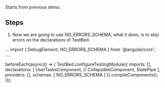 Starts from previous demo.

## Steps

1. Now we are going to use NO_ERRORS_SCHEMA, what it does, is to skip errors on the declarations of TestBed.

...
import { DebugElement, NO_ERRORS_SCHEMA } from '@angular/core';
....

beforeEach(async(() => {
        TestBed.configureTestingModule({
            imports: [],
            declarations: [
                UserTasksComponent,
                // CollapsibleComponent,
                StatePipe
            ],
            providers: [],
            schemas: [
                NO_ERRORS_SCHEMA
            ]
        }).compileComponents();
    }));
